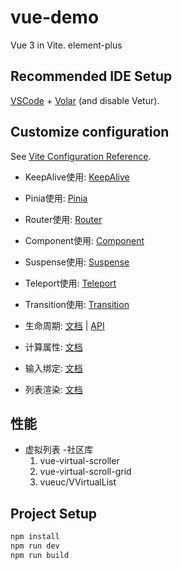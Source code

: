 # vue-demo
Vue 3 in Vite.  element-plus

## Recommended IDE Setup

[VSCode](https://code.visualstudio.com/) + [Volar](https://marketplace.visualstudio.com/items?itemName=Vue.volar) (and disable Vetur).

## Customize configuration

See [Vite Configuration Reference](https://vitejs.dev/config/).

- KeepAlive使用: [KeepAlive](https://cn.vuejs.org/guide/built-ins/keep-alive.html)
- Pinia使用: [Pinia](https://pinia.vuejs.org/zh/introduction.html)
- Router使用: [Router](https://router.vuejs.org/zh/guide/)

- Component使用: [Component](https://cn.vuejs.org/guide/components/registration.html)
- Suspense使用: [Suspense](https://cn.vuejs.org/guide/built-ins/suspense.html)
- Teleport使用: [Teleport](https://cn.vuejs.org/guide/built-ins/teleport.html)
- Transition使用: [Transition](https://cn.vuejs.org/guide/built-ins/transition.html)

- 生命周期: [文档](https://cn.vuejs.org/guide/essentials/lifecycle.html) | [API](https://cn.vuejs.org/api/composition-api-lifecycle.html)

- 计算属性: [文档](https://cn.vuejs.org/guide/essentials/computed.html)
- 输入绑定: [文档](https://cn.vuejs.org/guide/essentials/forms.html)
- 列表渲染: [文档](https://cn.vuejs.org/guide/essentials/list.html)



## 性能

- 虚拟列表 -社区库
  1. vue-virtual-scroller
  2. vue-virtual-scroll-grid
  3. vueuc/VVirtualList

## Project Setup

```sh
npm install
npm run dev
npm run build
```
